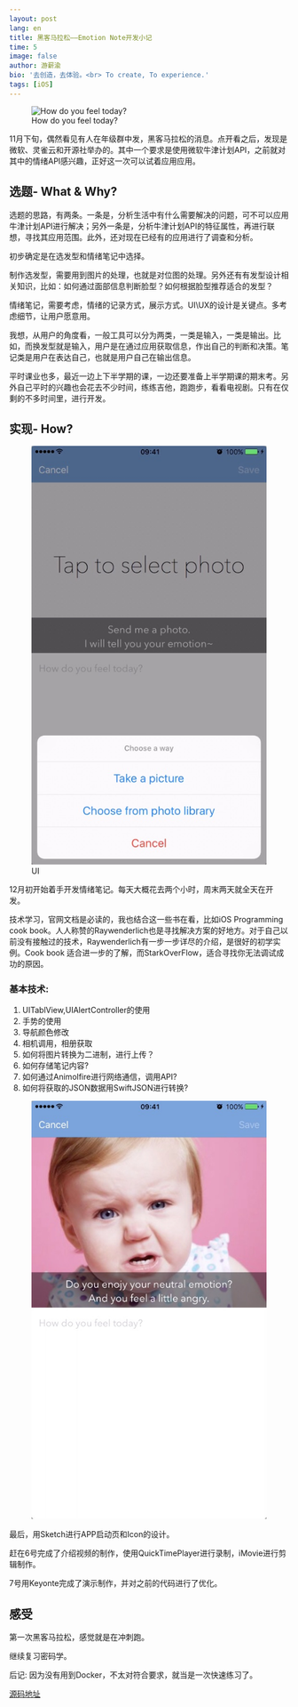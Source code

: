 ```yaml
---
layout: post
lang: en
title: 黑客马拉松——Emotion Note开发小记
time: 5
image: false
author: 游薪渝
bio: '去创造，去体验。<br> To create, To experience.'
tags: [iOS]
---
```

<figure class="sidebar">
  <img
    src="/assets/qiniu/Simulator%20Screen%20Shot%202015年12月6日%20下午8.10.08.png"
    alt="How do you feel today?">
  <figcaption>How do you feel today?</figcaption>
</figure>


11月下旬，偶然看见有人在年级群中发，黑客马拉松的消息。点开看之后，发现是微软、灵雀云和开源社举办的。其中一个要求是使用微软牛津计划API，之前就对其中的情绪API感兴趣，正好这一次可以试着应用应用。

<!-- more -->

## 选题- What & Why?

选题的思路，有两条。一条是，分析生活中有什么需要解决的问题，可不可以应用牛津计划API进行解决；另外一条是，分析牛津计划API的特征属性，再进行联想，寻找其应用范围。此外，还对现在已经有的应用进行了调查和分析。

初步确定是在选发型和情绪笔记中选择。


制作选发型，需要用到图片的处理，也就是对位图的处理。另外还有有发型设计相关知识，比如：如何通过面部信息判断脸型？如何根据脸型推荐适合的发型？

情绪笔记，需要考虑，情绪的记录方式，展示方式。UI\UX的设计是关键点。多考虑细节，让用户愿意用。

我想，从用户的角度看，一般工具可以分为两类，一类是输入，一类是输出。比如，而换发型就是输入，用户是在通过应用获取信息，作出自己的判断和决策。笔记类是用户在表达自己，也就是用户自己在输出信息。

平时课业也多，最近一边上下半学期的课，一边还要准备上半学期课的期末考。另外自己平时的兴趣也会花去不少时间，练练吉他，跑跑步，看看电视剧。只有在仅剩的不多时间里，进行开发。

## 实现- How?

<figure class="sidebar">
  <img src = "/assets/qiniu/emotionNoteFaceEmotion3.jpg">
  <figcaption>UI</figcaption>
</figure>

12月初开始着手开发情绪笔记。每天大概花去两个小时，周末两天就全天在开发。

技术学习，官网文档是必读的，我也结合这一些书在看，比如iOS Programming cook book。人人称赞的Raywenderlich也是寻找解决方案的好地方。对于自己以前没有接触过的技术，Raywenderlich有一步一步详尽的介绍，是很好的初学实例。Cook book 适合进一步的了解，而StarkOverFlow，适合寻找你无法调试成功的原因。

### 基本技术:

1. UITablView,UIAlertController的使用
2. 手势的使用
3. 导航颜色修改
4. 相机调用，相册获取
5. 如何将图片转换为二进制，进行上传？
6. 如何存储笔记内容?
6. 如何通过Animolfire进行网络通信，调用API?
7. 如何将获取的JSON数据用SwiftJSON进行转换?

<figure class="sidebar">
  <img src = "/assets/qiniu/emotionNoteFaceEmotion4.jpg">
</figure>

最后，用Sketch进行APP启动页和Icon的设计。

赶在6号完成了介绍视频的制作，使用QuickTimePlayer进行录制，iMovie进行剪辑制作。

7号用Keyonte完成了演示制作，并对之前的代码进行了优化。


## 感受

第一次黑客马拉松，感觉就是在冲刺跑。

继续复习密码学。

后记:
因为没有用到Docker，不太对符合要求，就当是一次快速练习了。

[源码地址](https://github.com/Yogayu/EmotionNote)

